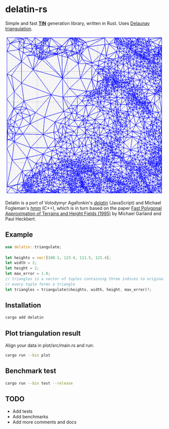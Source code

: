 # delatin-rs

Simple and fast [**TIN**](https://en.wikipedia.org/wiki/Triangulated_irregular_network) generation library, written in Rust. Uses [Delaunay triangulation](https://en.wikipedia.org/wiki/Delaunay_triangulation).

![Result of triangulation](plot/plot.png)

Delatin is a port of Volodymyr Agafonkin's [*delatin*](https://github.com/mapbox/delatin) (JavaScript) and Michael Fogleman's [*hmm*](https://github.com/fogleman/hmm) (C++), which is in turn based on the paper [Fast Polygonal Approximation of Terrains and Height Fields (1995)](http://mgarland.org/files/papers/scape.pdf) by Michael Garland and Paul Heckbert.

## Example

```rust
use delatin::triangulate;

let heights = vec![100.1, 123.4, 111.5, 121.4];
let width = 2;
let height = 2;
let max_error = 1.0;
// triangles is a vector of tuples containing three indices to original height data 
// every tuple forms a triangle
let triangles = triangulate(&heights, width, height, max_error)?;
```

## Installation

```bash
cargo add delatin
```

## Plot triangulation result

Align your data in plot/src/main.rs and run:

```bash
cargo run --bin plot
```

## Benchmark test

```bash
cargo run --bin test --release
```

## TODO
- Add tests
- Add benchmarks
- Add more comments and docs
